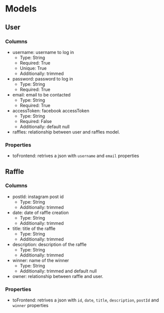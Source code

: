 # Models

## User

### Columns

- username: username to log in
  - Type: String
  - Required: True
  - Unique: True
  - Additionally: trimmed
- password: password to log in
  - Type: String
  - Required: True
- email: email to be contacted
  - Type: String
  - Required: True
- accessToken: facebook accessToken
  - Type: String
  - Required: False
  - Additionally: default null
- raffles: relationship between user and raffles model.

### Properties

- toFrontend: retrives a json with `username` and `email` properties

## Raffle

### Columns

- postId: instagram post id
  - Type: String
  - Additionally: trimmed
- date: date of raffle creation
  - Type: String
  - Additionally: trimmed
- title: title of the raffle
  - Type: String
  - Additionally: trimmed
- description: description of the raffle
  - Type: String
  - Additionally: trimmed
- winner: name of the winner
  - Type: String
  - Additionally: trimmed and default null
- owner: relationship between raffle and user.

### Properties

- toFrontend: retrives a json with `id`, `date`, `title`, `description`, `postId` and `winner` properties
